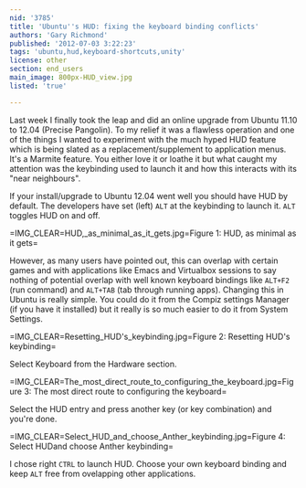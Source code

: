 ```yaml
---
nid: '3785'
title: 'Ubuntu''s HUD: fixing the keyboard binding conflicts'
authors: 'Gary Richmond'
published: '2012-07-03 3:22:23'
tags: 'ubuntu,hud,keyboard-shortcuts,unity'
license: other
section: end_users
main_image: 800px-HUD_view.jpg
listed: 'true'

---
```

Last week I finally took the leap and did an online upgrade from Ubuntu 11.10 to 12.04 (Precise Pangolin). To my relief it was a flawless operation and one of the things I wanted to experiment with the much hyped HUD feature which is being slated as a replacement/supplement to application menus. It's a Marmite feature. You either love it or loathe it but what caught my attention was the keybinding used to launch it and how this interacts with its "near neighbours".

<!--break-->

If your install/upgrade to Ubuntu 12.04 went well you should have HUD by default. The developers have set (left) `ALT` at the keybinding to launch it. `ALT` toggles HUD on and off. 

=IMG_CLEAR=HUD,_as_minimal_as_it_gets.jpg=Figure 1: HUD, as minimal as it gets=

However,  as many users have pointed out, this can overlap with certain games and with applications like Emacs and Virtualbox sessions to say nothing of potential overlap with well known keyboard bindings like `ALT+F2` (run command) and `ALT+TAB` (tab through running apps). Changing this in Ubuntu is really simple. You could do it from the Compiz settings Manager (if you have it installed) but it really is so much easier to do it from System Settings.


=IMG_CLEAR=Resetting_HUD's_keybinding.jpg=Figure 2: Resetting HUD's keybinding=


Select Keyboard from the Hardware section.


=IMG_CLEAR=The_most_direct_route_to_configuring_the_keyboard.jpg=Figure 3: The most direct route to configuring the keyboard=


Select the HUD entry and press another key (or key combination) and you're done.

=IMG_CLEAR=Select_HUD_and_choose_Anther_keybinding.jpg=Figure 4: Select HUDand choose Anther keybinding=

I chose right `CTRL` to launch HUD. Choose your own keyboard binding and keep `ALT` free from ovelapping other applications.


